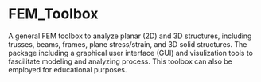 # FEM_Toolbox
A general FEM toolbox to analyze planar (2D) and 3D structures, including trusses, beams, frames, plane stress/strain, and 3D solid structures. The package including a graphical user interface (GUI) and visulization tools to fascilitate modeling and analyzing process. This toolbox can also be employed for educational purposes.
